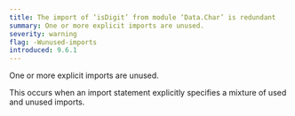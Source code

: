 ```yaml
---
title: The import of ‘isDigit’ from module ‘Data.Char’ is redundant
summary: One or more explicit imports are unused.
severity: warning
flag: -Wunused-imports
introduced: 9.6.1
---
```


One or more explicit imports are unused.

This occurs when an import statement explicitly specifies a mixture of used and unused imports.
